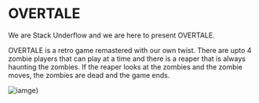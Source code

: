 # OVERTALE

We are Stack Underflow and we are here to present OVERTALE.

OVERTALE is a retro game remastered with our own twist. There are upto 4 zombie players that can play at a time and there is a reaper that is always haunting the zombies. If the reaper looks at the zombies and the zombie moves, the zombies are dead and the game ends.  


![iamge](/blob/main/resources/Overtale.png))
